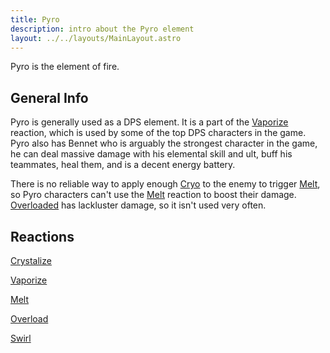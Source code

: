 ```yaml
---
title: Pyro
description: intro about the Pyro element
layout: ../../layouts/MainLayout.astro
---
```

Pyro is the element of fire.

## General Info
Pyro is generally used as a DPS element. It is a part of the [Vaporize](https://baanish.github.io/reaction-impact/en/vaporize) reaction, which is used by some of the top DPS characters in the game. Pyro also has Bennet who is arguably the strongest character in the game, he can deal massive damage with his elemental skill and ult, buff his teammates, heal them, and is a decent energy battery. 

There is no reliable way to apply enough [Cryo](https://baanish.github.io/reaction-impact/en/cryo) to the enemy to trigger [Melt](https://baanish.github.io/reaction-impact/en/melt), so Pyro characters can't use the [Melt](https://baanish.github.io/reaction-impact/en/melt) reaction to boost their damage. [Overloaded](https://baanish.github.io/reaction-impact/en/overloaded) has lackluster damage, so it isn't used very often.
## Reactions

[Crystalize](https://baanish.github.io/reaction-impact/en/crystalize)

[Vaporize](https://baanish.github.io/reaction-impact/en/vaporize)

[Melt](https://baanish.github.io/reaction-impact/en/melt)

[Overload](https://baanish.github.io/reaction-impact/en/overload)

[Swirl](https://baanish.github.io/reaction-impact/en/swirl)